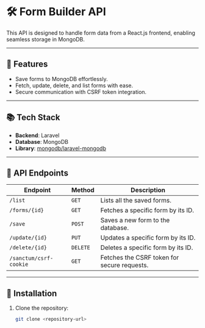 # 🛠️ Form Builder API

This API is designed to handle form data from a React.js frontend, enabling seamless storage in MongoDB.

---

## 🚀 Features

-   Save forms to MongoDB effortlessly.
-   Fetch, update, delete, and list forms with ease.
-   Secure communication with CSRF token integration.

---

## 📚 Tech Stack

-   **Backend**: Laravel
-   **Database**: MongoDB
-   **Library**: [mongodb/laravel-mongodb](https://github.com/jenssegers/laravel-mongodb)

---

## 📖 API Endpoints

| **Endpoint**           | **Method** | **Description**                             |
| ---------------------- | ---------- | ------------------------------------------- |
| `/list`                | `GET`      | Lists all the saved forms.                  |
| `/forms/{id}`          | `GET`      | Fetches a specific form by its ID.          |
| `/save`                | `POST`     | Saves a new form to the database.           |
| `/update/{id}`         | `PUT`      | Updates a specific form by its ID.          |
| `/delete/{id}`         | `DELETE`   | Deletes a specific form by its ID.          |
| `/sanctum/csrf-cookie` | `GET`      | Fetches the CSRF token for secure requests. |

---

## 🔧 Installation

1. Clone the repository:
    ```bash
    git clone <repository-url>
    ```
